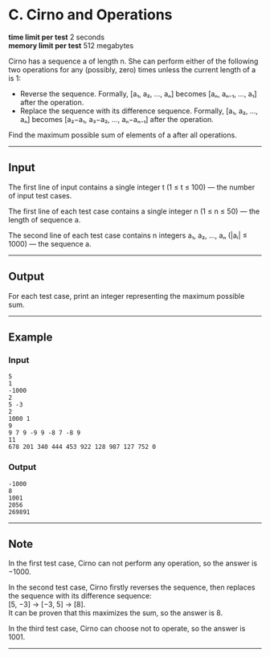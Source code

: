 # C. Cirno and Operations

**time limit per test** 2 seconds  
**memory limit per test** 512 megabytes  

Cirno has a sequence a of length n. She can perform either of the following two operations for any (possibly, zero) times unless the current length of a is 1:

- Reverse the sequence. Formally, [a₁, a₂, …, aₙ] becomes [aₙ, aₙ₋₁, …, a₁] after the operation.
- Replace the sequence with its difference sequence. Formally, [a₁, a₂, …, aₙ] becomes [a₂−a₁, a₃−a₂, …, aₙ−aₙ₋₁] after the operation.

Find the maximum possible sum of elements of a after all operations.

---

## Input

The first line of input contains a single integer t (1 ≤ t ≤ 100) — the number of input test cases.

The first line of each test case contains a single integer n (1 ≤ n ≤ 50) — the length of sequence a.

The second line of each test case contains n integers a₁, a₂, …, aₙ (|aᵢ| ≤ 1000) — the sequence a.

---

## Output

For each test case, print an integer representing the maximum possible sum.

---

## Example

### Input
```
5
1
-1000
2
5 -3
2
1000 1
9
9 7 9 -9 9 -8 7 -8 9
11
678 201 340 444 453 922 128 987 127 752 0
```

### Output
```
-1000
8
1001
2056
269891
```

---

## Note

In the first test case, Cirno can not perform any operation, so the answer is −1000.

In the second test case, Cirno firstly reverses the sequence, then replaces the sequence with its difference sequence:  
[5, −3] → [−3, 5] → [8].  
It can be proven that this maximizes the sum, so the answer is 8.

In the third test case, Cirno can choose not to operate, so the answer is 1001.

---

